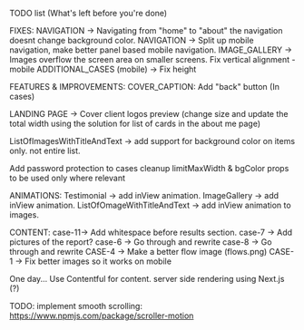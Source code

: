 TODO list (What's left before you're done)

FIXES:
NAVIGATION -> Navigating from "home" to "about" the navigation doesnt change background color.
NAVIGATION -> Split up mobile navigation, make better panel based mobile navigation.
IMAGE_GALLERY -> Images overflow the screen area on smaller screens.
Fix vertical alignment - mobile
ADDITIONAL_CASES (mobile) -> Fix height

FEATURES & IMPROVEMENTS:
COVER_CAPTION: Add "back" button (In cases)

LANDING PAGE -> Cover client logos preview (change size and update the total width using the solution for list of cards in the about me page)

ListOfImagesWithTitleAndText -> add support for background color on items only. not entire list.

Add password protection to cases
cleanup limitMaxWidth & bgColor props to be used only where relevant

ANIMATIONS:
Testimonial -> add inView animation.
ImageGallery -> add inView animation.
ListOfOmageWithTitleAndText -> add inView animation to images.

CONTENT:
case-11-> Add whitespace before results section.
case-7 -> Add pictures of the report?
case-6 -> Go through and rewrite
case-8 -> Go through and rewrite
CASE-4 -> Make a better flow image (flows.png)
CASE-1 -> Fix better images so it works on mobile

One day...
Use Contentful for content.
server side rendering using Next.js (?)

TODO: implement smooth scrolling:
https://www.npmjs.com/package/scroller-motion
